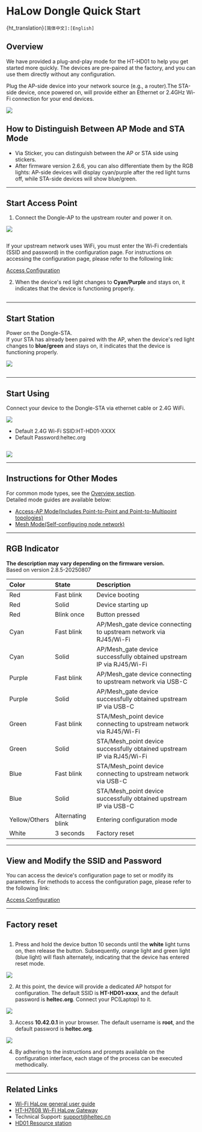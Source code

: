 # HaLow Dongle Quick Start

{ht_translation}`[简体中文]:[English]`
## Overview
We have provided a plug-and-play mode for the HT-HD01 to help you get started more quickly. The devices are pre-paired at the factory, and you can use them directly without any configuration. 

Plug the AP-side device into your network source (e.g., a router).The STA-side device, once powered on, will provide either an Ethernet or 2.4GHz Wi-Fi connection for your end devices.

![](img/04.jpg)


## How to Distinguish Between AP Mode and STA Mode
- Via Sticker, you can distinguish between the AP or STA side using stickers. 
- After firmware version 2.6.6, you can also differentiate them by the RGB lights: AP-side devices will display cyan/purple after the red light turns off, while STA-side devices will show blue/green.

--------------------------------------

## Start Access Point
1. Connect the Dongle-AP to the upstream router and power it on. 

![](img/11.jpg)

``` {tip} The RJ45 interface does not support PoE (Power-over-Ethernet) power supply. The USB cable can both supply power and networking.
```

If your upstream network uses WiFi, you must enter the Wi-Fi credentials (SSID and password) in the configuration page. For instructions on accessing the configuration page, please refer to the following link:

[Access Configuration](https://docs.heltec.org/en/wifi_halow/ht-hd01/access_configuration_page.html)

2. When the device's red light changes to **Cyan/Purple** and stays on, it indicates that the device is functioning properly.

``` {note} For some outdated firmware versions, the indicator light may be green or blue.
```

----------------------------------------------------------

## Start Station
Power on the Dongle-STA.<br>
If your STA has already been paired with the AP, when the device's red light changes to **blue/green** and stays on, it indicates that the device is functioning properly.

![](img/12.jpg)

``` {note} If your STA device is no longer paired with the AP, you need to reconfigure the STA. Please refer to the ["Dongle STA Setup Guide"](https://docs.heltec.org/en/wifi_halow/ht-hd01/ap-sta/sta.html).
```

-----------------------------------------------------------

## Start Using
Connect your device to the Dongle-STA via ethernet cable or 2.4G WiFi.

![](img/13.jpg)

- Default 2.4G Wi-Fi SSID:HT-HD01-XXXX
- Default Password:heltec.org

``` {warning} The STA blue light of the device represents a USB-C cable, and the green light represents an RJ45 cable. If the color of your indicator does not match the type of network cable you are connected to, you need to change the color of the indicator by pressing the button.
```

![](img/07.jpg)

---------------------------------------

## Instructions for Other Modes
For common mode types, see the [Overview section](https://docs.heltec.org/en/wifi_halow/ht-hd01/index.html#network-mode).<br>
Detailed mode guides are available below:

- [Access-AP Mode(Includes Point-to-Point and Point-to-Multipoint topologies)](https://docs.heltec.org/en/wifi_halow/ht-hd01/ap-sta/index.html)
- [Mesh Mode(Self-configuring node network)](https://docs.heltec.org/en/wifi_halow/ht-hd01/mesh/index.html)

--------------------------------------

## RGB Indicator
**The description may vary depending on the firmware version.**<br>
Based on version 2.8.5-20250807

| Color  | State | Description |
| :----- | :------ | :----- |
| Red | Fast blink | Device booting |
| Red | Solid | Device starting up |
| Red | Blink once | Button pressed |
| Cyan | Fast blink | AP/Mesh_gate device connecting to upstream network via RJ45/Wi-Fi |
| Cyan | Solid | AP/Mesh_gate device successfully obtained upstream IP via RJ45/Wi-Fi |
| Purple | Fast blink | AP/Mesh_gate device connecting to upstream network via USB-C |
| Purple | Solid | AP/Mesh_gate device successfully obtained upstream IP via USB-C |
| Green | Fast blink | STA/Mesh_point device connecting to upstream network via RJ45/Wi-Fi |
| Green | Solid | STA/Mesh_point device successfully obtained upstream IP via RJ45/Wi-Fi |
| Blue | Fast blink | STA/Mesh_point device connecting to upstream network via USB-C |
| Blue | Solid | STA/Mesh_point device successfully obtained upstream IP via USB-C |
| Yellow/Others| Alternating blink | Entering configuration mode |
| White  | 3 seconds  | Factory reset |


---------------------------------------------------

## View and Modify the SSID and Password
You can access the device's configuration page to set or modify its parameters. For methods to access the configuration page, please refer to the following link:

[Access Configuration](https://docs.heltec.org/en/wifi_halow/ht-hd01/access_configuration_page.html)

--------------------------------------

## Factory reset

``` {warning} In this mode, all existing configurations on the device are completely erased. You must reconfigure it anew before use.
```

1. Press and hold the device button 10 seconds until the **white** light turns on, then release the button. Subsequently, orange light and green light (blue light) will flash alternately, indicating that the device has entered reset mode.

![](img/07.jpg)

2. At this point, the device will provide a dedicated AP hotspot for configuration. The default SSID is **HT-HD01-xxxx**, and the default password is **heltec.org**. Connect your PC(Laptop) to it.

![](img/ap/09.png)

3. Access **10.42.0.1** in your browser. The default username is **root**, and the default password is **heltec.org**.

![](img/09.png)

4. By adhering to the instructions and prompts available on the configuration interface, each stage of the process can be executed methodically.

-----------------------------------------

## Related Links
- [Wi-Fi HaLow general user guide](https://docs.heltec.org/en/wifi_halow/halow_guide/index.html)
- [HT-H7608 Wi-Fi HaLow Gateway](https://docs.heltec.org/en/wifi_halow/ht-h7608/index.html)
- Technical Support: support@heltec.cn
- [HD01 Resource station](https://resource.heltec.cn/download/HT-HD01)
